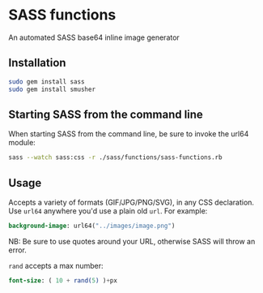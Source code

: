 # SASS functions

An automated SASS base64 inline image generator

## Installation

```bash
sudo gem install sass
sudo gem install smusher
```

## Starting SASS from the command line

When starting SASS from the command line, be sure to invoke the url64 module:

```bash
sass --watch sass:css -r ./sass/functions/sass-functions.rb
```

## Usage

Accepts a variety of formats (GIF/JPG/PNG/SVG), in any CSS declaration. Use `url64` anywhere you'd use a plain old `url`. For example:

```sass
background-image: url64("../images/image.png")
```

NB: Be sure to use quotes around your URL, otherwise SASS will throw an error.

`rand` accepts a max number:

```sass
font-size: ( 10 + rand(5) )+px
```
